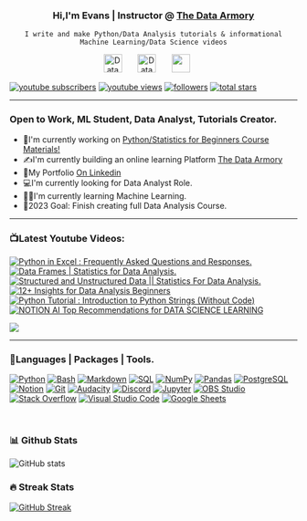 <body>
<h3 align="center"> Hi,I'm Evans | Instructor @ <a href="https://www.youtube.com/@thedataarmory">The Data Armory</a></h3>
</body>

<p align="center">
<code>I write and make Python/Data Analysis tutorials & informational Machine Learning/Data Science videos</code>
</p>

<p align="center">
  <a href="https://www.youtube.com/@thedataarmory"><img width="32px" alt="Data Armory Youtube" title="Youtube" src="https://i.imgur.com/qiXu7b2.png"/></a>
  &#8287;&#8287;&#8287;&#8287;&#8287;
  <a href="https://twitter.com/TheDataArmory"><img width="32px" alt="Data Armory Twitter" title="Twitter" src="https://i.imgur.com/OXZM1L6.png"/></a>
  &#8287;&#8287;&#8287;&#8287;&#8287;
  <a href="https://discord.gg/ydC74P5saW" alt="Discord" title="Data Armory Discord Server"><img width="32px" src="https://i.imgur.com/OViZO8J.png"/></a>
  &#8287;&#8287;&#8287;&#8287;&#8287;
</p>

 <p align="left">
  <a href="https://www.youtube.com/@thedataarmory?sub_confirmation=1">
         <img alt="youtube subscribers" title="Subscribe to my YouTube channel" src="https://custom-icon-badges.demolab.com/youtube/channel/subscribers/UCb1e9a7InJ0Dvj9cMiqVLPA?color=%23E05D44&label=SUBSCRIBE&logo=video&logoColor=white&style=for-the-badge&labelColor=CE4630"/></a> 
 <a href="https://www.youtube.com/@thedataarmory">
         <img alt="youtube views" title="YouTube views" src="https://custom-icon-badges.demolab.com/youtube/channel/views/UCb1e9a7InJ0Dvj9cMiqVLPA?color=%23E1AD0E&logo=eye&logoColor=white&style=for-the-badge&labelColor=C79600"/></a> 
      <a href="https://github.com/everndah?tab=followers">
         <img alt="followers" title="Follow me on Github" src="https://custom-icon-badges.demolab.com/github/followers/everndah?color=236ad3&labelColor=1155ba&style=for-the-badge&logo=person-add&label=Follow&logoColor=white"/></a>
      <a href="https://github.com/everndah?tab=repositories&sort=stargazers">
         <img alt="total stars" title="Total stars on GitHub" src="https://custom-icon-badges.demolab.com/github/stars/everndah?color=55960c&style=for-the-badge&labelColor=488207&logo=star"/></a>
   </p>

---

### Open to Work, ML Student, Data Analyst, Tutorials Creator.

- 📙I'm currently working on [Python/Statistics for Beginners Course Materials!](https://everndah.github.io/the-data-armory/)
- ✍️I'm currently building an online learning Platform [The Data Armory](www.youtube.com/@thedataarmory)
- 📖My Portfolio [On Linkedin](https://www.linkedin.com/in/evanslango/)
- 💻I'm currently looking for Data Analyst Role.
- 👨‍🎓I'm currently learning Machine Learning.
- 📅2023 Goal: Finish creating full Data Analysis Course.

<hr>

### 📺Latest Youtube Videos:

<!-- BEGIN YOUTUBE-CARDS -->
[![Python in Excel : Frequently Asked Questions and Responses.](https://ytcards.demolab.com/?id=xt1BrjStTZU&title=Python+in+Excel+%3A+Frequently+Asked+Questions+and+Responses.&lang=en&timestamp=1694892534&background_color=%230d1117&title_color=%23ffffff&stats_color=%23dedede&max_title_lines=1&width=250&border_radius=5 "Python in Excel : Frequently Asked Questions and Responses.")](https://www.youtube.com/watch?v=xt1BrjStTZU)
[![Data Frames | Statistics for Data Analysis.](https://ytcards.demolab.com/?id=e_kQs2tUIzk&title=Data+Frames+%7C+Statistics+for+Data+Analysis.&lang=en&timestamp=1691967954&background_color=%230d1117&title_color=%23ffffff&stats_color=%23dedede&max_title_lines=1&width=250&border_radius=5 "Data Frames | Statistics for Data Analysis.")](https://www.youtube.com/watch?v=e_kQs2tUIzk)
[![Structured and Unstructured Data || Statistics For Data Analysis.](https://ytcards.demolab.com/?id=_sq0Mv2zqhc&title=Structured+and+Unstructured+Data+%7C%7C+Statistics+For+Data+Analysis.&lang=en&timestamp=1689005675&background_color=%230d1117&title_color=%23ffffff&stats_color=%23dedede&max_title_lines=1&width=250&border_radius=5 "Structured and Unstructured Data || Statistics For Data Analysis.")](https://www.youtube.com/watch?v=_sq0Mv2zqhc)
[![12+ Insights for Data Analysis Beginners](https://ytcards.demolab.com/?id=gdxc06h7JE0&title=12%2B+Insights+for+Data+Analysis+Beginners&lang=en&timestamp=1684314302&background_color=%230d1117&title_color=%23ffffff&stats_color=%23dedede&max_title_lines=1&width=250&border_radius=5 "12+ Insights for Data Analysis Beginners")](https://www.youtube.com/watch?v=gdxc06h7JE0)
[![Python Tutorial : Introduction to Python Strings (Without Code)](https://ytcards.demolab.com/?id=4Ui4PnrFC9Q&title=Python+Tutorial+%3A+Introduction+to+Python+Strings+%28Without+Code%29&lang=en&timestamp=1681369759&background_color=%230d1117&title_color=%23ffffff&stats_color=%23dedede&max_title_lines=1&width=250&border_radius=5 "Python Tutorial : Introduction to Python Strings (Without Code)")](https://www.youtube.com/watch?v=4Ui4PnrFC9Q)
[![NOTION AI Top Recommendations for DATA SCIENCE LEARNING](https://ytcards.demolab.com/?id=23vWhTPrVW4&title=NOTION+AI+Top+Recommendations+for+DATA+SCIENCE+LEARNING&lang=en&timestamp=1674660586&background_color=%230d1117&title_color=%23ffffff&stats_color=%23dedede&max_title_lines=1&width=250&border_radius=5 "NOTION AI Top Recommendations for DATA SCIENCE LEARNING")](https://www.youtube.com/watch?v=23vWhTPrVW4)
<!-- END YOUTUBE-CARDS -->

[<img src="https://custom-icon-badges.demolab.com/badge/-Subscribe%20For%20More-red?style=for-the-badge&logo=video&logoColor=white"/>](https://www.youtube.com/@thedataarmory?sub_confirmation=1)

---

### 🧰Languages | Packages | Tools.

<p>

<a href="https://github.com/search?q=user%3everndah+language%3Apython"><img alt="Python" src="https://img.shields.io/badge/Python-14354C.svg?logo=python&logoColor=white"></a>
<a href="https://github.com/search?q=user%3Aeverndah+language%3Abash"><img alt="Bash" src="https://img.shields.io/badge/Bash-121011.svg?logo=gnu-bash&logoColor=white"></a>
<a href="https://github.com/search?q=user%3Aeverndah+language%3Amarkdown"><img alt="Markdown" src="https://img.shields.io/badge/Markdown-000000.svg?logo=markdown&logoColor=white"></a>
<a href="https://github.com/search?q=user%3Aeverndah+language%3Asql"><img alt="SQL" src="https://custom-icon-badges.demolab.com/badge/SQL-025E8C.svg?logo=database&logoColor=white"></a>
<a href="#"><img alt="NumPy" src="https://img.shields.io/badge/Numpy-013243.svg?logo=numpy&logoColor=white"></a>
<a href="#"><img alt="Pandas" src="https://img.shields.io/badge/Pandas-150458.svg?logo=pandas&logoColor=white"></a>
<a href="#"><img alt="PostgreSQL" src ="https://img.shields.io/badge/PostgreSQL-316192.svg?logo=postgresql&logoColor=white"></a>
<a href="#"><img alt="Notion" src="https://img.shields.io/badge/Notion-010101.svg?logo=notion&logoColor=white"></a>
<a href="#"><img alt="Git" src="https://img.shields.io/badge/Git-F05033.svg?logo=git&logoColor=white"></a>
<a href="#"><img alt="Audacity" src="https://img.shields.io/badge/-Audacity-0000CC?logo=audacity&logoColor=white"></a>
<a href="#"><img alt="Discord" src="https://img.shields.io/badge/-Discord-5865F2.svg?logo=discord&logoColor=white"></a>
<a href="#"><img alt="Jupyter" src="https://img.shields.io/badge/Jupyter-F37626.svg?logo=Jupyter&logoColor=white"></a>
<a href="#"><img alt="OBS Studio" src="https://img.shields.io/badge/-OBS-302E31?logo=obs-studio&logoColor=white"></a>
<a href="#"><img alt="Stack Overflow" src="https://img.shields.io/badge/-Stack%20Overflow-FE7A16?logo=stack-overflow&logoColor=white"></a>
<a href="#"><img alt="Visual Studio Code" src="https://img.shields.io/badge/Visual%20Studio%20Code-0078d7.svg?logo=visual-studio-code&logoColor=white"></a>
<a href="#"><img alt="Google Sheets" src="https://img.shields.io/badge/Sheets-34A853.svg?logo=google%20sheets&logoColor=white"></a>

 </p>

</br>

### 📊 Github Stats

![GitHub stats](https://github-readme-stats.vercel.app/api?username=everndah&show_icons=true&theme=gruvbox)

### 🔥 Streak Stats

[![GitHub Streak](http://github-readme-streak-stats.herokuapp.com?user=everndah&theme=monokai-metallian&hide_border=true)](https://git.io/streak-stats)
